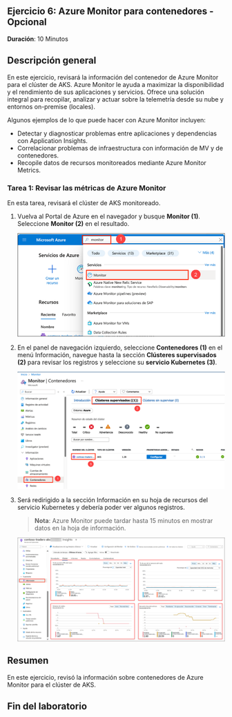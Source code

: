 ## Ejercicio 6: Azure Monitor para contenedores - Opcional

**Duración**: 10 Minutos

## Descripción general

En este ejercicio, revisará la información del contenedor de Azure Monitor para el clúster de AKS. Azure Monitor le ayuda a maximizar la disponibilidad y el rendimiento de sus aplicaciones y servicios. Ofrece una solución integral para recopilar, analizar y actuar sobre la telemetría desde su nube y entornos on-premise (locales).

Algunos ejemplos de lo que puede hacer con Azure Monitor incluyen:

- Detectar y diagnosticar problemas entre aplicaciones y dependencias con Application Insights.
- Correlacionar problemas de infraestructura con información de MV y de contenedores.
- Recopile datos de recursos monitoreados mediante Azure Monitor Metrics.
  

### Tarea 1: Revisar las métricas de Azure Monitor

En esta tarea, revisará el clúster de AKS monitoreado.

1. Vuelva al Portal de Azure en el navegador y busque **Monitor (1)**. Seleccione **Monitor (2)** en el resultado.

   ![Esta es una captura de pantalla mostrando cómo acceder a Azure Monitor.](media/14.png "Accediendo a Azure Monitor")
     
1. En el panel de navegación izquierdo, seleccione **Contenedores (1)** en el menú Información, navegue hasta la sección **Clústeres supervisados (2)** para revisar los registros y seleccione su **servicio Kubernetes (3)**.

   ![Accediendo a clusteres monitoreados.](media/13.png "Accediendo a clusteres monitoreados")
   
1. Será redirigido a la sección Información en su hoja de recursos del servicio Kubernetes y debería poder ver algunos registros.

   > **Nota**: Azure Monitor puede tardar hasta 15 minutos en mostrar datos en la hoja de información.
    
    ![Esta es una captura de pantalla que muestra datos monitoreados en el servicio Kubernetes.](media/12.png "Datos monitoreados del servicio Kubernetes")

      <validation step="cfa0366b-4e75-49b9-8d47-ec6d7e50c3b2" />

## Resumen

En este ejercicio, revisó la información sobre contenedores de Azure Monitor para el clúster de AKS.

## Fin del laboratorio
